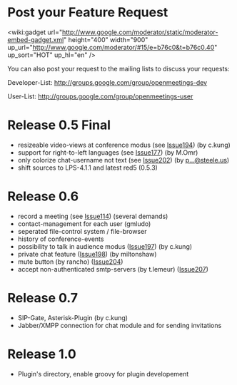 # Post your Feature Request #

<wiki:gadget url="http://www.google.com/moderator/static/moderator-embed-gadget.xml" height="400" width="900" up\_url="http://www.google.com/moderator/#15/e=b76c0&t=b76c0.40" up\_sort="HOT" up\_hl="en" />

You can also post your request to the mailing lists to discuss your requests:

Developer-List: http://groups.google.com/group/openmeetings-dev

User-List: http://groups.google.com/group/openmeetings-user


# Release 0.5 Final #

  * resizeable video-views at conference modus (see [Issue194](https://code.google.com/p/openmeetings/issues/detail?id=194)) (by c.kung)
  * support for right-to-left languages (see [Issue177](https://code.google.com/p/openmeetings/issues/detail?id=177)) (by M.Omr)
  * only colorize chat-username not text (see [Issue202](https://code.google.com/p/openmeetings/issues/detail?id=202)) (by p...@steele.us)
  * shift sources to LPS-4.1.1 and latest red5 (0.5.3)

# Release 0.6 #

  * record a meeting (see [Issue114](https://code.google.com/p/openmeetings/issues/detail?id=114)) (several demands)
  * contact-management for each user (gmludo)
  * seperated file-control system / file-browser
  * history of conference-events
  * possibility to talk in audience modus ([Issue197](https://code.google.com/p/openmeetings/issues/detail?id=197)) (by c.kung)
  * private chat feature ([Issue198](https://code.google.com/p/openmeetings/issues/detail?id=198)) (by miltonshaw)
  * mute button (by rancho) ([Issue204](https://code.google.com/p/openmeetings/issues/detail?id=204))
  * accept non-authenticated smtp-servers (by t.lemeur) ([Issue207](https://code.google.com/p/openmeetings/issues/detail?id=207))

# Release 0.7 #

  * SIP-Gate, Asterisk-Plugin (by c.kung)
  * Jabber/XMPP connection for chat module and for sending invitations

# Release 1.0 #

  * Plugin's directory, enable groovy for plugin developement









